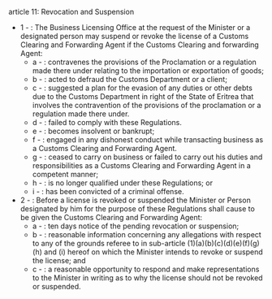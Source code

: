 article 11: Revocation and Suspension 

<ul>
			<li>1 - : The Business Licensing Office at the request of the Minister or a designated person may suspend or revoke the license of a Customs Clearing and Forwarding Agent if the Customs Clearing and forwarding Agent: <ul>
						<li>a - : contravenes the provisions of the Proclamation or a regulation made there under relating to the importation or exportation of goods;<ul>
						</ul></li>						<li>b - : acted to defraud the Customs Department or a client; <ul>
						</ul></li>						<li>c - : suggested a plan for the evasion of any duties or other debts due to the Customs Department in right of the State of Eritrea that involves the contravention of the provisions of the proclamation or a regulation made there under. <ul>
						</ul></li>						<li>d - : failed to comply with these Regulations. <ul>
						</ul></li>						<li>e - : becomes insolvent or bankrupt; <ul>
						</ul></li>						<li>f - : engaged in any dishonest conduct while transacting business as a Customs Clearing and Forwarding Agent. <ul>
						</ul></li>						<li>g - : ceased to carry on business or failed to carry out his duties and responsibilities as a Customs Clearing and Forwarding Agent in a competent manner; <ul>
						</ul></li>						<li>h - : is no longer qualified under these Regulations; or <ul>
						</ul></li>						<li>i - : has been convicted of a criminal offense. <ul>
						</ul></li>			</ul></li>			<li>2 - : Before a license is revoked or suspended the Minister or Person designated by him for the purpose of these Regulations shall cause to be given the Customs Clearing and Forwarding Agent:<ul>
						<li>a - : ten days notice of the pending revocation or suspension;<ul>
						</ul></li>						<li>b - : reasonable information concerning any allegations with respect to any of the grounds referee to in sub-article (1)(a)(b)(c)(d)(e)(f)(g)(h) and (i) hereof on which the Minister intends to revoke or suspend the license; and <ul>
						</ul></li>						<li>c - : a reasonable opportunity to respond and make representations to the Minister in writing as to why the license should not be revoked or suspended. <ul>
						</ul></li>			</ul></li></ul>